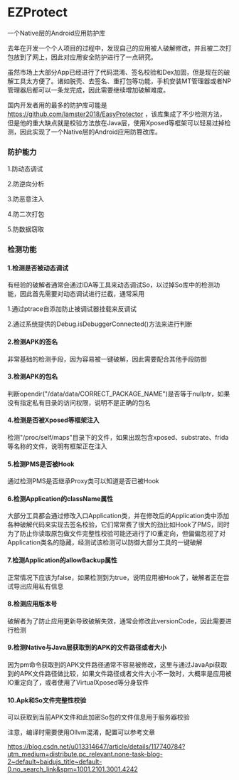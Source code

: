 # EZProtect

一个Native层的Android应用防护库

去年在开发一个个人项目的过程中，发现自己的应用被人破解修改，并且被二次打包放到了网上，因此对应用安全防护进行了一点研究。

虽然市场上大部分App已经进行了代码混淆、签名校验和Dex加固，但是现在的破解工具太方便了。诸如脱壳、去签名、重打包等功能，手机安装MT管理器或者NP管理器后都可以一条龙完成，因此需要继续增加破解难度。

国内开发者用的最多的防护库可能是 https://github.com/lamster2018/EasyProtector ，该库集成了不少检测方法，但是他的重大缺点就是校验方法放在Java层，使用Xposed等框架可以轻易过掉检测，因此实现了一个Native层的Android应用防篡改库。

### 防护能力

1.防动态调试

2.防逆向分析

3.防恶意注入

4.防二次打包

5.防数据窃取

### 检测功能

#### 1.检测是否被动态调试

有经验的破解者通常会通过IDA等工具来动态调试So，以过掉So库中的检测功能，因此首先需要对动态调试进行拦截，通常采用

1.通过ptrace自添加防止被调试器挂载来反调试

2.通过系统提供的Debug.isDebuggerConnected()方法来进行判断

#### 2.检测APK的签名

非常基础的检测手段，因为容易被一键破解，因此需要配合其他手段防御

#### 3.检测APK的包名

判断opendir("/data/data/CORRECT_PACKAGE_NAME")是否等于nullptr，如果没有指定私有目录的访问权限，说明不是正确的包名

#### 4.检测是否被Xposed等框架注入

检测"/proc/self/maps"目录下的文件，如果出现包含xposed、substrate、frida等名称的文件，说明有框架正在注入

#### 5.检测PMS是否被Hook

通过检测PMS是否继承Proxy类可以知道是否已被Hook

#### 6.检测Application的className属性

大部分工具都会通过修改入口Application类，并在修改后的Application类中添加各种破解代码来实现去签名校验，它们常常费了很大的劲比如Hook了PMS，同时为了防止你读取原包做文件完整性校验可能还进行了IO重定向，但偏偏忽视了对Application类名的隐藏，经测试该检测可以防御大部分工具的一键破解

#### 7.检测Application的allowBackup属性

正常情况下应该为false，如果检测到为true，说明应用被Hook了，破解者正在尝试导出应用私有信息

#### 8.检测应用版本号

破解者为了防止应用更新导致破解失效，通常会修改此versionCode，因此需要进行检测

#### 9.检测Native与Java层获取到的APK的文件路径或者大小

因为pm命令获取到的APK文件路径通常不容易被修改，这里与通过JavaApi获取到的APK文件路径做比较，如果文件路径或者文件大小不一致时，大概率是应用被IO重定向了，或者使用了VirtualXposed等分身软件

#### 10.Apk和So文件完整性校验

可以获取到当前APK文件和此加密So包的文件信息用于服务器校验

注意，编译时需要使用Ollvm混淆，配置可以参考文章

https://blog.csdn.net/u013314647/article/details/117740784?utm_medium=distribute.pc_relevant.none-task-blog-2~default~baidujs_title~default-0.no_search_link&spm=1001.2101.3001.4242
